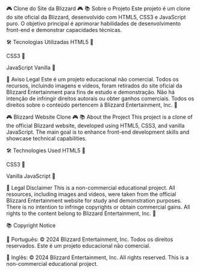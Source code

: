🎮 Clone do Site da Blizzard 🎮
📚 Sobre o Projeto
Este projeto é um clone do site oficial da Blizzard, desenvolvido com HTML5, CSS3 e JavaScript puro. O objetivo principal é aprimorar habilidades de desenvolvimento front-end e demonstrar capacidades técnicas.

🛠 Tecnologias Utilizadas
HTML5 📄

CSS3 🎨

JavaScript Vanilla 🧮

📝 Aviso Legal
Este é um projeto educacional não comercial. Todos os recursos, incluindo imagens e vídeos, foram retirados do site oficial da Blizzard Entertainment para fins de estudo e demonstração. Não há intenção de infringir direitos autorais ou obter ganhos comerciais. Todos os direitos sobre o conteúdo pertencem à Blizzard Entertainment, Inc. 📝

🎮 Blizzard Website Clone 🎮
📚 About the Project
This project is a clone of the official Blizzard website, developed using HTML5, CSS3, and vanilla JavaScript. The main goal is to enhance front-end development skills and showcase technical capabilities.

🛠 Technologies Used
HTML5 📄

CSS3 🎨

Vanilla JavaScript 🧮

📝 Legal Disclaimer
This is a non-commercial educational project. All resources, including images and videos, were taken from the official Blizzard Entertainment website for study and demonstration purposes. There is no intention to infringe copyrights or obtain commercial gains. All rights to the content belong to Blizzard Entertainment, Inc. 📝

📚 Copyright Notice

📝 Português:
© 2024 Blizzard Entertainment, Inc. Todos os direitos reservados. Este é um projeto educacional não comercial.

📝 Inglês:
© 2024 Blizzard Entertainment, Inc. All rights reserved. This is a non-commercial educational project.

